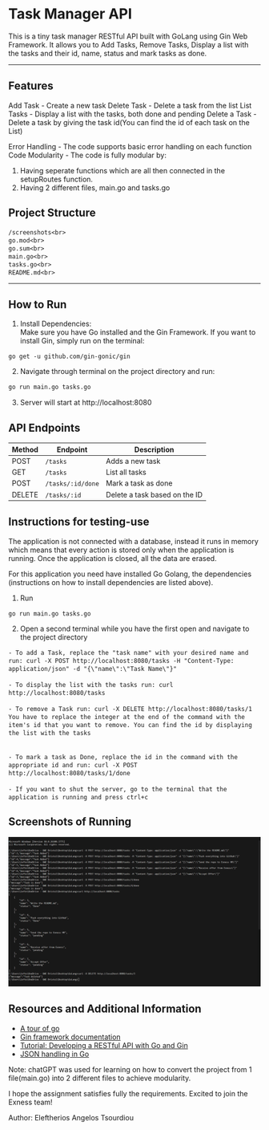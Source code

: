 # Task Manager API
This is a tiny task manager RESTful API built with GoLang using Gin Web Framework. It allows you to Add Tasks, Remove Tasks, Display a list with the tasks and their id, name, status and mark tasks as done. 

---


## Features
Add Task - Create a new task
Delete Task - Delete a task from the list
List Tasks - Display a list with the tasks, both done and pending
Delete a Task - Delete a task by giving the task id(You can find the id of each task on the List)

Error Handling - The code supports basic error handling on each function
Code Modularity - The code is fully modular by:
1) Having seperate functions which are all then connected in the setupRoutes function.
2) Having 2 different files, main.go and tasks.go 

## Project Structure

    /screenshots<br>
    go.mod<br>
    go.sum<br>
    main.go<br>
    tasks.go<br>
    README.md<br>
---
## How to Run
1) Install Dependencies:<br>
Make sure you have Go installed and the Gin Framework. If you want to install Gin, simply run on the terminal:<br>
```
go get -u github.com/gin-gonic/gin
```
2) Navigate through terminal on the project directory and run:<br>
```bash
go run main.go tasks.go
```
3) Server will start at http://localhost:8080

##   API Endpoints

| Method | Endpoint          | Description             |
|--------|-------------------|-------------------------|
| POST   | `/tasks`          | Adds a new task         |
| GET    | `/tasks`          | List all tasks          |
| POST   | `/tasks/:id/done` | Mark a task as done     |
| DELETE | `/tasks/:id`      | Delete a task based on the ID|

## Instructions for testing-use

The application is not connected with a database, instead it runs in memory which means that every action is stored only when the application is running. Once the application is closed, all the data are erased.

For this application you need have installed Go Golang, the dependencies (instructions on how to install dependencies are listed above).

1) Run 
```
go run main.go tasks.go
```
2) Open a second terminal while you have the first open and navigate to the project directory
```
- To add a Task, replace the "task name" with your desired name and run: curl -X POST http://localhost:8080/tasks -H "Content-Type: application/json" -d "{\"name\":\"Task Name\"}"

- To display the list with the tasks run: curl http://localhost:8080/tasks

- To remove a Task run: curl -X DELETE http://localhost:8080/tasks/1
You have to replace the integer at the end of the command with the item's id that you want to remove. You can find the id by displaying the list with the tasks


- To mark a task as Done, replace the id in the command with the appropriate id and run: curl -X POST http://localhost:8080/tasks/1/done

- If you want to shut the server, go to the terminal that the application is running and press ctrl+c
```

## Screenshots of Running 
![Terminal Testing](./screenshots/terminal_testings.png)


## Resources and Additional Information

- [A tour of go](https://go.dev/tour/welcome/1)
- [Gin framework documentation](https://gin-gonic.com/docs/)
- [Tutorial: Developing a RESTful API with Go and Gin](https://go.dev/doc/tutorial/web-service-gin)
- [JSON handling in Go](https://blog.golang.org/json-and-go)

Note: chatGPT was used for learning on how to convert the project from 1 file(main.go) into 2 different files to achieve modularity. 

I hope the assignment satisfies fully the requirements. Excited to join the Exness team!

Author: Eleftherios Angelos Tsourdiou


